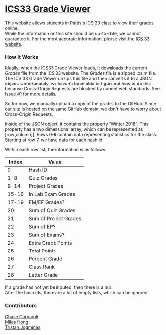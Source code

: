 # [ICS33 Grade Viewer](https://chasec99.github.io/ICS33-Grade-Viewer/)
This website allows students in Pattis's ICS 33 class to view their grades online.  
While the information on this site should be up-to-date, we cannot guarantee it.
For the most accurate information, please visit the [ICS 33 website](https://www.ics.uci.edu/~pattis/ICS-33/).

### How It Works
Ideally, when the ICS33 Grade Viewer loads, it downloads the current *Grades* file from the ICS 33 website.
The *Grades* file is a zipped .xslm file.
The ICS 33 Grade Viewer unzips this file and then converts it to a JSON object.
Unfortunately, we haven't been able to figure out how to do this because Cross-Origin Requests are blocked by current web standards.
See [Issue #1](https://github.com/ChaseC99/ICS33-Grade-Viewer/issues/1) for more details.

So for now, we manually upload a copy of the grades to the GitHub.
Since our site is hosted on the same GitHub domain, we don't have to worry about Cross-Origin Requests.

Inside of the JSON object, it contains the property "Winter 2018".
This property has a two dimensional array, which can be represented as [row[column]].
Rows 0-6 contain data representing statistics for the class.
Starting at row 7, we have data for each hash id.

Within each row list, the information is as follows:

| Index | Value                 |
| ----- | --------------------- |
| 0     | Hash ID               |
| 1-8   | Quiz Grades           |
| 9-14  | Project Grades        |
| 15-16 | In Lab Exam Grades    |
| 17-19 | EM/EF Grades?         |
| 20    | Sum of Quiz Grades    |
| 21    | Sum of Project Grades |
| 22    | Sum of EP?            |
| 23    | Sum of Exams?         |
| 24    | Extra Credit Points   |
| 25    | Total Points          |
| 26    | Percent Grade         |
| 27    | Class Rank            |
| 28    | Letter Grade          |

If a grade has not yet be inputed, then there is a null.  
After the hash ids, there are a lot of empty lists, which can be ignored.

### Contributors
[Chase Carnaroli](https://www.linkedin.com/in/chase-carnaroli-5ba365141/)  
[Miles Hong](https://www.linkedin.com/in/miles-hong-a74ba3155/)  
[Tristan Jogminas](https://www.linkedin.com/in/tristan-jogminas/)  

